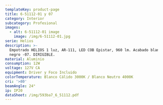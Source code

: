 ```yaml
---
templateKey: product-page
title: 6-51112-01 y 07
category: Interior
subcategory: Profesional
images:
  - alt: 6-51112-01 image
    image: /img/6-51112-01.jpg
serie: Helios
description: >-
  Empotrado HELIOS 1 luz, AR-111, LED COB Epistar, 960 lm. Acabado blanco -01 y
  negro -07. DIRIGIBLE.
material: Aluminio
consumption: 12W
voltage: 127V CA
equipment: Driver y Foco Incluido
colorTemperature: Blanco Cálido 3000K / Blanco Neutro 4000K
cri: '>80'
beamAngle: 24°
ip: IP20
dataSheet: /img/593ba7_6_51112.pdf
---
```


